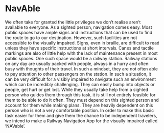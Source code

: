 # NavAble
We often take for granted the little privileges we don’t realise aren’t available to everyone.
As a sighted person, navigation comes easy. Most public spaces have ample signs and
instructions that can be used to find the route to go to our destination. However, such
facilities are not accessible to the visually impaired. Signs, even in braille, are difficult to read
unless they have specific instructions at short intervals. Canes and tactile markings are also of
little help with the lack of maintenance present in most public spaces. One such space would
be a railway station. Railway stations on any day are usually packed with people, always in a
hurry and often busy with thoughts of their travel. In such a mindset, they are not often able
to pay attention to other passengers on the station. In such a situation, it can be very difficult
for a visibly impaired to navigate such an environment which can be incredibly challenging.
They can easily bump into objects or people, get hurt or get lost. While they usually take help
from a sighted person who guides them through this task, it is still not entirely feasible for
them to be able to do it often. They must depend on this sighted person and account for them
while making plans. They are heavily dependent on this person who is not a very comfortable
position. In order to make this basic task easier for them and give them the chance to be
independent travelers, we intend to make a Railway Navigation App for the visually impaired
called ‘NAVable’.
